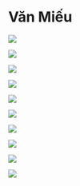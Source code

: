 # Văn Miếu

![](01.webp)

![](02.webp)

![](03.webp)

![](04.webp)

![](05.webp)

![](07.webp)

![](08.webp)

![](09.webp)

![](10.webp)

![](11.webp)
